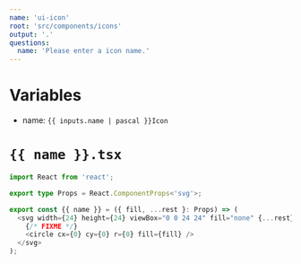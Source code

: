 ```yaml
---
name: 'ui-icon'
root: 'src/components/icons'
output: '.'
questions:
  name: 'Please enter a icon name.'
---
```


# Variables

- name: `{{ inputs.name | pascal }}Icon`

# `{{ name }}.tsx`

```typescript
import React from 'react';

export type Props = React.ComponentProps<'svg'>;

export const {{ name }} = ({ fill, ...rest }: Props) => (
  <svg width={24} height={24} viewBox="0 0 24 24" fill="none" {...rest}>
    {/* FIXME */}
    <circle cx={0} cy={0} r={0} fill={fill} />
  </svg>
);
```
